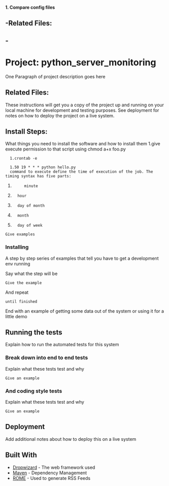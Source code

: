 

**1. Compare config files**
## -Related Files:
    
## -
    
      

# Project: python_server_monitoring

One Paragraph of project description goes here

## Related Files:

These instructions will get you a copy of the project up and running on your local machine for development and testing purposes. See deployment for notes on how to deploy the project on a live system.

## Install Steps:

What things you need to install the software and how to install them
1.give execute permission to that script using
          chmod a+x foo.py
      
      1.crontab -e
      
      1.50 19 * * * python hello.py 
      command to execute define the time of execution of the job. The timing syntax has five parts:
1. 			minute
1.       hour
1.       day of month
1.       month
1.       day of week

```
Give examples
```

### Installing

A step by step series of examples that tell you have to get a development env running

Say what the step will be

```
Give the example
```

And repeat

```
until finished
```

End with an example of getting some data out of the system or using it for a little demo

## Running the tests

Explain how to run the automated tests for this system

### Break down into end to end tests

Explain what these tests test and why

```
Give an example
```

### And coding style tests

Explain what these tests test and why

```
Give an example
```

## Deployment

Add additional notes about how to deploy this on a live system

## Built With

* [Dropwizard](http://www.dropwizard.io/1.0.2/docs/) - The web framework used
* [Maven](https://maven.apache.org/) - Dependency Management
* [ROME](https://rometools.github.io/rome/) - Used to generate RSS Feeds
